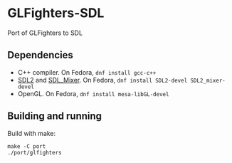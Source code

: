 # GLFighters-SDL

Port of GLFighters to SDL

## Dependencies

* C++ compiler. On Fedora, `dnf install gcc-c++`
* [SDL2](https://www.libsdl.org/) and [SDL_Mixer](https://github.com/libsdl-org/SDL_mixer). On Fedora, `dnf install SDL2-devel SDL2_mixer-devel`
* OpenGL. On Fedora, `dnf install mesa-libGL-devel`

## Building and running

Build with make:
```
make -C port
./port/glfighters
```

